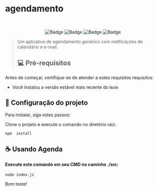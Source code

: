 # agendamento
<br>
<div align="center">


<!-- <img src="" width="150" alt="Schedly_img"> -->
  
![Badge](https://img.shields.io/badge/HTML5-E34F26?style=for-the-badge&logo=html5&logoColor=white)
![Badge](https://img.shields.io/badge/JavaScript-323330?style=for-the-badge&logo=javascript&logoColor=F7DF1E)
![Badge](https://img.shields.io/badge/Node.js-339933?style=for-the-badge&logo=nodedotjs&logoColor=white)
![Badge](https://img.shields.io/badge/MongoDB-white?style=for-the-badge&logo=mongodb&logoColor=4EA94B)


</div>

<!--
![image]()
![image]()
-->
> Um aplicativo de agendamento genérico com notificações de calendário e e-mail.
> ## 💻 Pré-requisitos

Antes de começar, certifique-se de atender a estes requisitos requisitos:

* Você instalou a versão estável mais recente do `Node`

## 🚀 Configuração do projeto

Para instalar, siga estes passos:

Clone o projeto e execute o comando no diretório raiz:
```
npm  install
```
## ☕ Usando Agenda

#### Execute este comando em seu CMD no caminho ./src:
```
node index.js
```

Bom teste!
